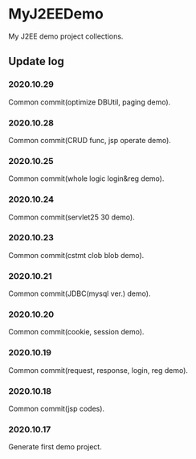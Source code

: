 # MyJ2EEDemo
My J2EE demo project collections.

## Update log
### 2020.10.29
Common commit(optimize DBUtil, paging demo).

### 2020.10.28
Common commit(CRUD func, jsp operate demo).

### 2020.10.25
Common commit(whole logic login&reg demo).

### 2020.10.24
Common commit(servlet25 30 demo).

### 2020.10.23
Common commit(cstmt clob blob demo).

### 2020.10.21
Common commit(JDBC(mysql ver.) demo).

### 2020.10.20
Common commit(cookie, session demo).

### 2020.10.19
Common commit(request, response, login, reg demo).

### 2020.10.18
Common commit(jsp codes).

### 2020.10.17
Generate first demo project.